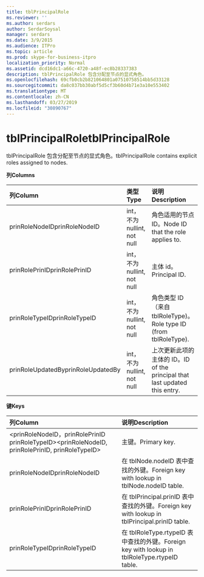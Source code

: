 ```yaml
---
title: tblPrincipalRole
ms.reviewer: ''
ms.author: serdars
author: SerdarSoysal
manager: serdars
ms.date: 3/9/2015
ms.audience: ITPro
ms.topic: article
ms.prod: skype-for-business-itpro
localization_priority: Normal
ms.assetid: dcd16dc1-a66c-4720-a48f-ec8b28337383
description: tblPrincipalRole 包含分配至节点的显式角色。
ms.openlocfilehash: 69cfb0cb2b821064801a07510758514bb5d33128
ms.sourcegitcommit: da8c037bb30abf5d5cf3b60d4b71e3a10e553402
ms.translationtype: MT
ms.contentlocale: zh-CN
ms.lasthandoff: 03/27/2019
ms.locfileid: "30890767"
---
```

# <a name="tblprincipalrole"></a><span data-ttu-id="a1396-103">tblPrincipalRole</span><span class="sxs-lookup"><span data-stu-id="a1396-103">tblPrincipalRole</span></span>
 
<span data-ttu-id="a1396-104">tblPrincipalRole 包含分配至节点的显式角色。</span><span class="sxs-lookup"><span data-stu-id="a1396-104">tblPrincipalRole contains explicit roles assigned to nodes.</span></span>
  
<span data-ttu-id="a1396-105">**列**</span><span class="sxs-lookup"><span data-stu-id="a1396-105">**Columns**</span></span>

|<span data-ttu-id="a1396-106">**列**</span><span class="sxs-lookup"><span data-stu-id="a1396-106">**Column**</span></span>|<span data-ttu-id="a1396-107">**类型**</span><span class="sxs-lookup"><span data-stu-id="a1396-107">**Type**</span></span>|<span data-ttu-id="a1396-108">**说明**</span><span class="sxs-lookup"><span data-stu-id="a1396-108">**Description**</span></span>|
|:-----|:-----|:-----|
|<span data-ttu-id="a1396-109">prinRoleNodeID</span><span class="sxs-lookup"><span data-stu-id="a1396-109">prinRoleNodeID</span></span>  <br/> |<span data-ttu-id="a1396-110">int，不为 null</span><span class="sxs-lookup"><span data-stu-id="a1396-110">int, not null</span></span>  <br/> |<span data-ttu-id="a1396-111">角色适用的节点 ID。</span><span class="sxs-lookup"><span data-stu-id="a1396-111">Node ID that the role applies to.</span></span>  <br/> |
|<span data-ttu-id="a1396-112">prinRolePrinID</span><span class="sxs-lookup"><span data-stu-id="a1396-112">prinRolePrinID</span></span>  <br/> |<span data-ttu-id="a1396-113">int，不为 null</span><span class="sxs-lookup"><span data-stu-id="a1396-113">int, not null</span></span>  <br/> |<span data-ttu-id="a1396-114">主体 id。</span><span class="sxs-lookup"><span data-stu-id="a1396-114">Principal ID.</span></span>  <br/> |
|<span data-ttu-id="a1396-115">prinRoleTypeID</span><span class="sxs-lookup"><span data-stu-id="a1396-115">prinRoleTypeID</span></span>  <br/> |<span data-ttu-id="a1396-116">int，不为 null</span><span class="sxs-lookup"><span data-stu-id="a1396-116">int, not null</span></span>  <br/> |<span data-ttu-id="a1396-117">角色类型 ID （来自 tblRoleType)。</span><span class="sxs-lookup"><span data-stu-id="a1396-117">Role type ID (from tblRoleType).</span></span>  <br/> |
|<span data-ttu-id="a1396-118">prinRoleUpdatedBy</span><span class="sxs-lookup"><span data-stu-id="a1396-118">prinRoleUpdatedBy</span></span>  <br/> |<span data-ttu-id="a1396-119">int，不为 null</span><span class="sxs-lookup"><span data-stu-id="a1396-119">int, not null</span></span>  <br/> |<span data-ttu-id="a1396-120">上次更新此项的主体的 ID。</span><span class="sxs-lookup"><span data-stu-id="a1396-120">ID of the principal that last updated this entry.</span></span>  <br/> |
   
<span data-ttu-id="a1396-121">**键**</span><span class="sxs-lookup"><span data-stu-id="a1396-121">**Keys**</span></span>

|<span data-ttu-id="a1396-122">**列**</span><span class="sxs-lookup"><span data-stu-id="a1396-122">**Column**</span></span>|<span data-ttu-id="a1396-123">**说明**</span><span class="sxs-lookup"><span data-stu-id="a1396-123">**Description**</span></span>|
|:-----|:-----|
|<span data-ttu-id="a1396-124">\<prinRoleNodeID，prinRolePrinID prinRoleTypeID\></span><span class="sxs-lookup"><span data-stu-id="a1396-124">\<prinRoleNodeID, prinRolePrinID, prinRoleTypeID\></span></span>  <br/> |<span data-ttu-id="a1396-125">主键。</span><span class="sxs-lookup"><span data-stu-id="a1396-125">Primary key.</span></span>  <br/> |
|<span data-ttu-id="a1396-126">prinRoleNodeID</span><span class="sxs-lookup"><span data-stu-id="a1396-126">prinRoleNodeID</span></span>  <br/> |<span data-ttu-id="a1396-127">在 tblNode.nodeID 表中查找的外键。</span><span class="sxs-lookup"><span data-stu-id="a1396-127">Foreign key with lookup in tblNode.nodeID table.</span></span>  <br/> |
|<span data-ttu-id="a1396-128">prinRolePrinID</span><span class="sxs-lookup"><span data-stu-id="a1396-128">prinRolePrinID</span></span>  <br/> |<span data-ttu-id="a1396-129">在 tblPrincipal.prinID 表中查找的外键。</span><span class="sxs-lookup"><span data-stu-id="a1396-129">Foreign key with lookup in tblPrincipal.prinID table.</span></span>  <br/> |
|<span data-ttu-id="a1396-130">prinRoleTypeID</span><span class="sxs-lookup"><span data-stu-id="a1396-130">prinRoleTypeID</span></span>  <br/> |<span data-ttu-id="a1396-131">在 tblRoleType.rtypeID 表中查找的外键。</span><span class="sxs-lookup"><span data-stu-id="a1396-131">Foreign key with lookup in tblRoleType.rtypeID table.</span></span>  <br/> |
   

